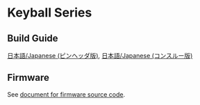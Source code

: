 # Keyball Series

## Build Guide

[日本語/Japanese (ピンヘッダ版)](./keyball39/doc/rev1/buildguide_jp.md),
[日本語/Japanese (コンスルー版)](./keyball39/doc/rev1/buildguide_jp_conth.md)

## Firmware

See [document for firmware source code](./qmk_firmware/keyboards/keyball/readme.md).
